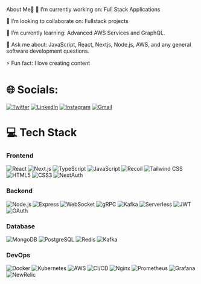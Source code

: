 About Me💫
🔭 I’m currently working on:
Full Stack Applications

👯 I’m looking to collaborate on:
Fullstack projects

🌱 I’m currently learning:
Advanced AWS Services and GraphQL.

💬 Ask me about:
JavaScript, React, Nextjs, Node.js, AWS, and any general software development questions.

⚡ Fun fact:
I love creating content

# 🌐 Socials:

[![Twitter](https://img.shields.io/badge/Twitter-1DA1F2?style=for-the-badge&logo=twitter&logoColor=white)](https://x.com/Akshansh151894?s=09)
[![LinkedIn](https://img.shields.io/badge/LinkedIn-0077B5?style=for-the-badge&logo=linkedin&logoColor=white)](https://www.linkedin.com/in/akshansh-verma-b88082293)
[![Instagram](https://img.shields.io/badge/Instagram-E4405F?style=for-the-badge&logo=instagram&logoColor=white)](https://www.instagram.com/_bakchod.developer_?igsh=MXBrcm5leWwwdDkwNg==)
[![Gmail](https://img.shields.io/badge/Gmail-D14836?style=for-the-badge&logo=gmail&logoColor=white)](mailto:akshanshverma53@gmail.com)

# 💻 Tech Stack
### Frontend
![React](https://img.shields.io/badge/-React-61DAFB?logo=react&logoColor=white&style=flat) ![Next.js](https://img.shields.io/badge/-Next.js-000000?logo=next.js&logoColor=white&style=flat) ![TypeScript](https://img.shields.io/badge/-TypeScript-3178C6?logo=typescript&logoColor=white&style=flat) ![JavaScript](https://img.shields.io/badge/-JavaScript-F7DF1E?logo=javascript&logoColor=black&style=flat) ![Recoil](https://img.shields.io/badge/-Recoil-007AF4?logo=react&logoColor=white&style=flat) ![Tailwind CSS](https://img.shields.io/badge/-Tailwind_CSS-38B2AC?logo=tailwind-css&logoColor=white&style=flat) ![HTML5](https://img.shields.io/badge/-HTML5-E34F26?logo=html5&logoColor=white&style=flat) ![CSS3](https://img.shields.io/badge/-CSS3-1572B6?logo=css3&logoColor=white&style=flat) ![NextAuth](https://img.shields.io/badge/-NextAuth-000000?logo=next.js&logoColor=white&style=flat)

### Backend
![Node.js](https://img.shields.io/badge/-Node.js-339933?logo=node.js&logoColor=white&style=flat) ![Express](https://img.shields.io/badge/-Express-000000?logo=express&logoColor=white&style=flat) ![WebSocket](https://img.shields.io/badge/-WebSockets-010101?logo=socket.io&logoColor=white&style=flat) ![gRPC](https://img.shields.io/badge/-gRPC-4285F4?logo=google&logoColor=white&style=flat) ![Kafka](https://img.shields.io/badge/-Kafka-231F20?logo=apache-kafka&logoColor=white&style=flat) ![Serverless](https://img.shields.io/badge/-Serverless-FD5750?logo=serverless&logoColor=white&style=flat) ![JWT](https://img.shields.io/badge/-JWT-000000?logo=json-web-tokens&logoColor=white&style=flat) ![OAuth](https://img.shields.io/badge/-OAuth-EB5424?logo=auth0&logoColor=white&style=flat)

### Database
![MongoDB](https://img.shields.io/badge/-MongoDB-47A248?logo=mongodb&logoColor=white&style=flat) ![PostgreSQL](https://img.shields.io/badge/-PostgreSQL-4169E1?logo=postgresql&logoColor=white&style=flat) ![Redis](https://img.shields.io/badge/-Redis-DC382D?logo=redis&logoColor=white&style=flat) ![Kafka](https://img.shields.io/badge/-Kafka-231F20?logo=apache-kafka&logoColor=white&style=flat)

### DevOps
![Docker](https://img.shields.io/badge/-Docker-2496ED?logo=docker&logoColor=white&style=flat) ![Kubernetes](https://img.shields.io/badge/-Kubernetes-326CE5?logo=kubernetes&logoColor=white&style=flat) ![AWS](https://img.shields.io/badge/-AWS-232F3E?logo=amazon-aws&logoColor=white&style=flat) ![CI/CD](https://img.shields.io/badge/-CI/CD-2088FF?logo=github-actions&logoColor=white&style=flat) ![Nginx](https://img.shields.io/badge/-Nginx-009639?logo=nginx&logoColor=white&style=flat) ![Prometheus](https://img.shields.io/badge/-Prometheus-E6522C?logo=prometheus&logoColor=white&style=flat) ![Grafana](https://img.shields.io/badge/-Grafana-F46800?logo=grafana&logoColor=white&style=flat) ![NewRelic](https://img.shields.io/badge/-NewRelic-008C99?logo=new-relic&logoColor=white&style=flat)

